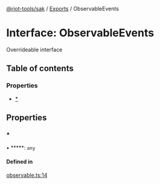 [@riot-tools/sak](../README.md) / [Exports](../modules.md) / ObservableEvents

# Interface: ObservableEvents

Overrideable interface

## Table of contents

### Properties

- [*](ObservableEvents.md#*)

## Properties

### *

• *****: `any`

#### Defined in

[observable.ts:14](https://github.com/riot-tools/sak/blob/741d242/lib/observable.ts#L14)
